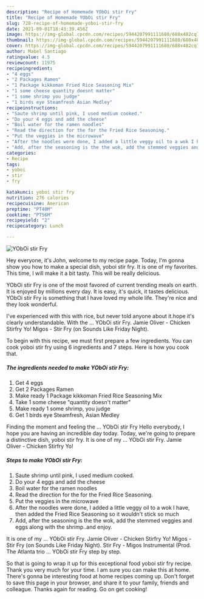 ```yaml
---
description: "Recipe of Homemade YObOi stir Fry"
title: "Recipe of Homemade YObOi stir Fry"
slug: 728-recipe-of-homemade-yoboi-stir-fry
date: 2021-09-01T18:43:39.456Z
image: https://img-global.cpcdn.com/recipes/5944207991111680/680x482cq70/yoboi-stir-fry-recipe-main-photo.jpg
thumbnail: https://img-global.cpcdn.com/recipes/5944207991111680/680x482cq70/yoboi-stir-fry-recipe-main-photo.jpg
cover: https://img-global.cpcdn.com/recipes/5944207991111680/680x482cq70/yoboi-stir-fry-recipe-main-photo.jpg
author: Mabel Santiago
ratingvalue: 4.5
reviewcount: 11975
recipeingredient:
- "4 eggs"
- "2 Packages Ramen"
- "1 Package kikkoman Fried Rice Seasoning Mix"
- "1 some cheese quantity doesnt matter"
- "1 some shrimp you judge"
- "1 birds eye Steamfresh Asian Medley"
recipeinstructions:
- "Saute shrimp until pink, I used medium cooked."
- "Do your 4 eggs and add the cheese"
- "Boil water for the ramen noodles"
- "Read the direction for the for the Fried Rice Seasoning."
- "Put the veggies in the microwave"
- "After the noodles were done, I added a little veggy oil to a wok I have, then added the Fried Rice Seasoning so it wouldn&#39;t stick so much"
- "Add, after the seasoning is the the wok, add the stemmed veggies and eggs along with the shrimp..and enjoy."
categories:
- Recipe
tags:
- yoboi
- stir
- fry

katakunci: yoboi stir fry 
nutrition: 276 calories
recipecuisine: American
preptime: "PT40M"
cooktime: "PT56M"
recipeyield: "2"
recipecategory: Lunch

---
```



![YObOi stir Fry](https://img-global.cpcdn.com/recipes/5944207991111680/680x482cq70/yoboi-stir-fry-recipe-main-photo.jpg)

Hey everyone, it's John, welcome to my recipe page. Today, I'm gonna show you how to make a special dish, yoboi stir fry. It is one of my favorites. This time, I will make it a bit tasty. This will be really delicious.

YObOi stir Fry is one of the most favored of current trending meals on earth. It is enjoyed by millions every day. It is easy, it's quick, it tastes delicious. YObOi stir Fry is something that I have loved my whole life. They're nice and they look wonderful.

I&#39;ve experienced with this with rice, but never told anyone about it.hope it&#39;s clearly understandable. With the … YObOi stir Fry. Jamie Oliver - Chicken Stirfry Yo! Migos - Stir Fry (on Sounds Like Friday Night).


To begin with this recipe, we must first prepare a few ingredients. You can cook yoboi stir fry using 6 ingredients and 7 steps. Here is how you cook that.

<!--inarticleads1-->

##### The ingredients needed to make YObOi stir Fry:

1. Get 4 eggs
1. Get 2 Packages Ramen
1. Make ready 1 Package kikkoman Fried Rice Seasoning Mix
1. Take 1 some cheese &#34;quantity doesn&#39;t matter&#34;
1. Make ready 1 some shrimp, you judge
1. Get 1 birds eye Steamfresh, Asian Medley


Finding the moment and feeling the … YObOi stir Fry Hello everybody, I hope you are having an incredible day today. Today, we&#39;re going to prepare a distinctive dish, yoboi stir fry. It is one of my … YObOi stir Fry. Jamie Oliver - Chicken Stirfry Yo! 

<!--inarticleads2-->

##### Steps to make YObOi stir Fry:

1. Saute shrimp until pink, I used medium cooked.
1. Do your 4 eggs and add the cheese
1. Boil water for the ramen noodles
1. Read the direction for the for the Fried Rice Seasoning.
1. Put the veggies in the microwave
1. After the noodles were done, I added a little veggy oil to a wok I have, then added the Fried Rice Seasoning so it wouldn&#39;t stick so much
1. Add, after the seasoning is the the wok, add the stemmed veggies and eggs along with the shrimp..and enjoy.


It is one of my … YObOi stir Fry. Jamie Oliver - Chicken Stirfry Yo! Migos - Stir Fry (on Sounds Like Friday Night). Stir Fry - Migos Instrumental (Prod. The Atlanta trio … YObOi stir Fry step by step. 

So that is going to wrap it up for this exceptional food yoboi stir fry recipe. Thank you very much for your time. I am sure you can make this at home. There's gonna be interesting food at home recipes coming up. Don't forget to save this page in your browser, and share it to your family, friends and colleague. Thanks again for reading. Go on get cooking!
